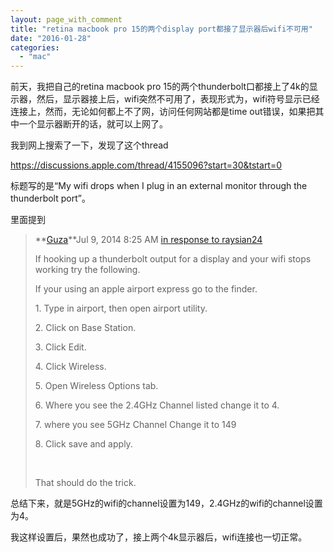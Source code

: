 ```yaml
---
layout: page_with_comment
title: "retina macbook pro 15的两个display port都接了显示器后wifi不可用"
date: "2016-01-28"
categories: 
  - "mac"
---
```


前天，我把自己的retina macbook pro 15的两个thunderbolt口都接上了4k的显示器，然后，显示器接上后，wifi突然不可用了，表现形式为，wifi符号显示已经连接上，然而，无论如何都上不了网，访问任何网站都是time out错误，如果把其中一个显示器断开的话，就可以上网了。

我到网上搜索了一下，发现了这个thread

https://discussions.apple.com/thread/4155096?start=30&tstart=0

标题写的是“My wifi drops when I plug in an external monitor through the thunderbolt port”。

里面提到

> **[Guza](https://discussions.apple.com/people/Guza)**Jul 9, 2014 8:25 AM [in response to raysian24](https://discussions.apple.com/message/19086376#19086376 "Go to message")
> 
> If hooking up a thunderbolt output for a display and your wifi stops working try the following.
> 
> If your using an apple airport express go to the finder.
> 
> 1\. Type in airport, then open airport utility.
> 
> 2\. Click on Base Station.
> 
> 3\. Click Edit.
> 
> 4\. Click Wireless.
> 
> 5\. Open Wireless Options tab.
> 
> 6\. Where you see the 2.4GHz Channel listed change it to 4.
> 
> 7\. where you see 5GHz Channel Change it to 149
> 
> 8\. Click save and apply.
> 
>  
> 
> That should do the trick.

总结下来，就是5GHz的wifi的channel设置为149，2.4GHz的wifi的channel设置为4。

我这样设置后，果然也成功了，接上两个4k显示器后，wifi连接也一切正常。
